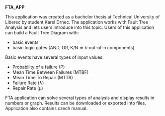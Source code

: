 **FTA_APP**

This application was created as a bachelor thesis at Technical University of Liberec by student Karel Drnec. 
The application works with Fault Tree Analysis and lets users introduce into this topic.
Users of this application can build a Fault Tree Diagram with:
  - basic events 
  - basic logic gates (AND, OR, K/N => k-out-of-n components)

Basic events have several types of input values:
  - Probability of a failure (P)
  - Mean Time Between Failures (MTBF)
  - Mean Time To Repair (MTTR)
  - Failure Rate (λ)
  - Repair Rate (μ)

FTA application can solve several types of analysis and display results in numbers or graph.
Results can be downloaded or exported into files.
Application also contains czech manual.
